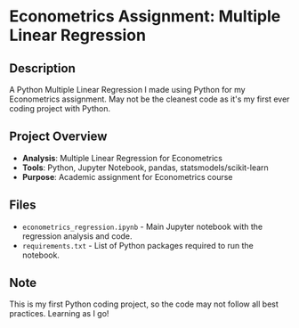 # Econometrics Assignment: Multiple Linear Regression

## Description
A Python Multiple Linear Regression I made using Python for my Econometrics assignment. May not be the cleanest code as it's my first ever coding project with Python.

## Project Overview
- **Analysis**: Multiple Linear Regression for Econometrics
- **Tools**: Python, Jupyter Notebook, pandas, statsmodels/scikit-learn
- **Purpose**: Academic assignment for Econometrics course

## Files
- `econometrics_regression.ipynb` - Main Jupyter notebook with the regression analysis and code.
- `requirements.txt` - List of Python packages required to run the notebook.

## Note
This is my first Python coding project, so the code may not follow all best practices. Learning as I go!
